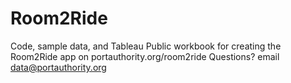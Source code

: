 # Room2Ride
Code, sample data, and Tableau Public workbook for creating the Room2Ride app on portauthority.org/room2ride
Questions? email data@portauthority.org
